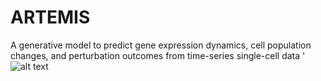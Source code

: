 # ARTEMIS
A generative model to predict gene expression dynamics, cell population changes, and perturbation outcomes from time-series single-cell data
'
![alt text](https://github.com/sayali7/ARTEMIS/blob/main/paper_figures/Figure1?raw=true)

